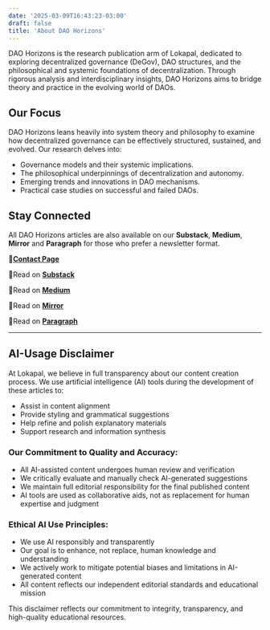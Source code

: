 ```yaml
---
date: '2025-03-09T16:43:23-03:00'
draft: false
title: 'About DAO Horizons'
---
```


DAO Horizons is the research publication arm of Lokapal, dedicated to exploring decentralized governance (DeGov), DAO structures, and the philosophical and systemic foundations of decentralization. Through rigorous analysis and interdisciplinary insights, DAO Horizons aims to bridge theory and practice in the evolving world of DAOs.

## Our Focus
DAO Horizons leans heavily into system theory and philosophy to examine how decentralized governance can be effectively structured, sustained, and evolved. Our research delves into:
- Governance models and their systemic implications.
- The philosophical underpinnings of decentralization and autonomy.
- Emerging trends and innovations in DAO mechanisms.
- Practical case studies on successful and failed DAOs.

## Stay Connected
All DAO Horizons articles are also available on our **Substack**, **Medium**, **Mirror** and **Paragraph** for those who prefer a newsletter format.

🔹[**Contact Page**](../contact/)

🔹Read on [**Substack**](https://lokapal.substack.com/)

🔹Read on [**Medium**](https://medium.com/@lokapal_53133/)

🔹Read on [**Mirror**](https://mirror.xyz/0xF1F2363dE9588E5e9701209B5410195122551414)

🔹Read on [**Paragraph**](https://paragraph.com/@daohorizons)

---

## AI-Usage Disclaimer

At Lokapal, we believe in full transparency about our content creation process. We use artificial intelligence (AI) tools during the development of these articles to:

- Assist in content alignment
- Provide styling and grammatical suggestions
- Help refine and polish explanatory materials
- Support research and information synthesis

### **Our Commitment to Quality and Accuracy:**

- All AI-assisted content undergoes human review and verification
- We critically evaluate and manually check AI-generated suggestions
- We maintain full editorial responsibility for the final published content
- AI tools are used as collaborative aids, not as replacement for human expertise and judgment

### **Ethical AI Use Principles:**

- We use AI responsibly and transparently
- Our goal is to enhance, not replace, human knowledge and understanding
- We actively work to mitigate potential biases and limitations in AI-generated content
- All content reflects our independent editorial standards and educational mission

This disclaimer reflects our commitment to integrity, transparency, and high-quality educational resources.
